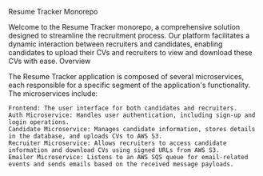 Resume Tracker Monorepo

Welcome to the Resume Tracker monorepo, a comprehensive solution designed to streamline the recruitment process. Our platform facilitates a dynamic interaction between recruiters and candidates, enabling candidates to upload their CVs and recruiters to view and download these CVs with ease.
Overview

The Resume Tracker application is composed of several microservices, each responsible for a specific segment of the application's functionality. The microservices include:

    Frontend: The user interface for both candidates and recruiters.
    Auth Microservice: Handles user authentication, including sign-up and login operations.
    Candidate Microservice: Manages candidate information, stores details in the database, and uploads CVs to AWS S3.
    Recruiter Microservice: Allows recruiters to access candidate information and download CVs using signed URLs from AWS S3.
    Emailer Microservice: Listens to an AWS SQS queue for email-related events and sends emails based on the received message payloads.
